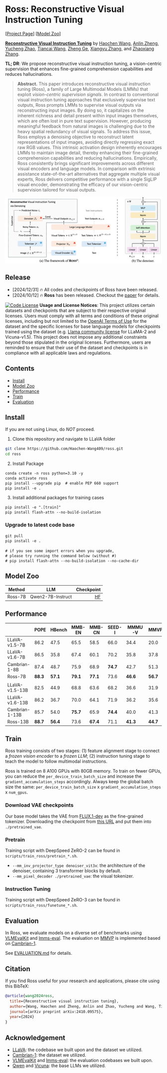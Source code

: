 # Ross: Reconstructive Visual Instruction Tuning

[[Project Page](https://haochen-wang409.github.io/ross/)] [[Model Zoo](https://huggingface.co/HaochenWang/ross-qwen2-7b)]

[**Reconstructive Visual Instruction Tuning**](https://arxiv.org/pdf/2410.09575) by
[Haochen Wang](https://haochen-wang409.github.io), 
[Anlin Zheng](https://yexiguafuqihao.github.io/), 
[Yucheng Zhao](https://scholar.google.com/citations?user=QWemjjQAAAAJ&hl=en),
[Tiancai Wang](https://scholar.google.com/citations?user=YI0sRroAAAAJ&hl=en),
[Zheng Ge](https://joker316701882.github.io/),
[Xiangyu Zhang](https://scholar.google.com/citations?user=yuB-cfoAAAAJ&hl=en), and
[Zhaoxiang Zhang](https://scholar.google.com/citations?user=qxWfV6cAAAAJ).

**TL; DR**: We propose reconstructive visual instruction tuning, a vision-centric supervision that enhances fine-grained comprehension capabilities and reduces hallucinations.


> **Abstract.** This paper introduces reconstructive visual instruction tuning (Ross), 
> a family of Large Multimodal Models (LMMs) that exploit *vision-centric supervision signals*. 
> In contrast to conventional visual instruction tuning approaches that exclusively 
> supervise text outputs, Ross prompts LMMs to supervise visual outputs via reconstructing input images.
> By doing so, it capitalizes on the inherent richness and detail present within input images themselves, 
> which are often lost in pure text supervision. 
> However, producing meaningful feedback from natural images is challenging due to the heavy spatial redundancy of visual signals. 
> To address this issue, Ross employs a denoising objective to reconstruct latent representations of input images, 
> avoiding directly regressing exact raw RGB values. 
> This intrinsic activation design inherently encourages LMMs to maintain image detail, 
> thereby enhancing their fine-grained comprehension capabilities and reducing hallucinations. 
> Empirically, Ross consistently brings significant improvements across different visual encoders and language models. 
> In comparison with extrinsic assistance state-of-the-art alternatives that aggregate multiple visual experts, 
> Ross delivers competitive performance with a single SigLIP visual encoder, 
> demonstrating the efficacy of our vision-centric supervision tailored for visual outputs.

![](./img/method.png)


## Release

- [2024/12/31] 🔥 All codes and checkpoints of Ross have been released. 
- [2024/10/12] 🔥 **Ross** has been released. Checkout the [paper](https://arxiv.org/pdf/2410.09575) for details.


[![Code License](https://img.shields.io/badge/Code%20License-Apache_2.0-green.svg)](https://github.com/tatsu-lab/stanford_alpaca/blob/main/LICENSE)
**Usage and License Notices**: This project utilizes certain datasets and checkpoints that are subject to their respective original licenses. Users must comply with all terms and conditions of these original licenses, including but not limited to the [OpenAI Terms of Use](https://openai.com/policies/terms-of-use) for the dataset and the specific licenses for base language models for checkpoints trained using the dataset (e.g. [Llama community license](https://ai.meta.com/llama/license/) for LLaMA-2 and Vicuna-v1.5). This project does not impose any additional constraints beyond those stipulated in the original licenses. Furthermore, users are reminded to ensure that their use of the dataset and checkpoints is in compliance with all applicable laws and regulations.


## Contents
- [Install](#install)
- [Model Zoo](#model-zoo)
- [Performance](#performance)
- [Train](#train)
- [Evaluation](#evaluation)

## Install

If you are not using Linux, do *NOT* proceed.

1. Clone this repository and navigate to LLaVA folder
```bash
git clone https://github.com/Haochen-Wang409/ross.git
cd ross
```

2. Install Package
```Shell
conda create -n ross python=3.10 -y
conda activate ross
pip install --upgrade pip  # enable PEP 660 support
pip install -e .
```

3. Install additional packages for training cases
```
pip install -e ".[train]"
pip install flash-attn --no-build-isolation
```

### Upgrade to latest code base

```Shell
git pull
pip install -e .

# if you see some import errors when you upgrade,
# please try running the command below (without #)
# pip install flash-attn --no-build-isolation --no-cache-dir
```

## Model Zoo

| Method   | LLM               | Checkpoint |
|----------|-------------------|---:|
| Ross-7B  | Qwen2-7B-Instruct |[HF](https://huggingface.co/HaochenWang/ross-qwen2-7b) | 

## Performance

|                | POPE  | HBench | MMB-EN | MMB-CN | SEED-I | MMMU-V | MMVP  | GQA  | AI2D  |
|----------------|-------|--------|--------|--------|--------|--------|-------|------|-------|
| LLaVA-v1.5-7B  | 86.2  | 47.5   | 65.5   | 58.5   | 66.0   | 34.4   | 20.0  | 62.0 | 55.4  |
| LLaVA-v1.6-7B  | 86.5  | 35.8   | 67.4   | 60.1   | 70.2   | 35.8   | 37.8  | 64.2 | 67.1  |
| Cambrian-1-8B  | 87.4  | 48.7   | 75.9   | 68.9   | **74.7**   | 42.7   | 51.3  | 64.6 | 73.0  |
| Ross-7B        | **88.3**  | **57.1**   | **79.1**   | **77.1**   | 73.6   | **46.6**   | **56.7**  | **65.5** | **79.3**  |
|                |       |        |        |        |        |        |       |      |       |
| LLaVA-v1.5-13B | 82.5  | 44.9   | 68.8   | 63.6   | 68.2   | 36.6   | 31.9  | 63.3 | 60.8  |
| LLaVA-v1.6-13B | 86.2  | 36.7   | 70.0   | 64.1   | 71.9   | 36.2   | 35.6  | **65.4** | 72.4  |
| Cambrian-1-13B | 85.7  | 54.0   | **75.7**   | 65.9   | **74.4**   | 40.0   | 41.3  | 64.3 | 73.6  |
| Ross-13B       | **88.7**  | **56.4**   | 73.6   | **67.4**   | 71.1   | **41.3**   | **44.7**  | 65.2 | **73.8**  |

## Train

Ross training consists of two stages: 
(1) feature alignment stage to connect a *frozen vision encoder* to a *frozen LLM*;
(2) instruction tuning stage to teach the model to follow multimodal instructions.

Ross is trained on 8 A100 GPUs with 80GB memory. 
To train on fewer GPUs, you can reduce the `per_device_train_batch_size` and increase the `gradient_accumulation_steps` accordingly. 
Always keep the global batch size the same: `per_device_train_batch_size` x `gradient_accumulation_steps` x `num_gpus`.

### Download VAE checkpoints

Our base model takes the VAE from [FLUX.1-dev](https://huggingface.co/black-forest-labs/FLUX.1-dev) as the fine-grained tokenizer.
Downloading the checkpoint from [this URL](https://huggingface.co/black-forest-labs/FLUX.1-dev/resolve/main/vae/) and put them into ```./pretrained_vae```.

### Pretrain

Training script with DeepSpeed ZeRO-2 can be found in ```scripts/train_ross/pretrain_*.sh```.

- ```--mm_inv_projector_type denoiser_vit3x```: the architecture of the denoiser, containing 3 transformer blocks by default.
- ```--mm_pixel_decoder ./pretrained_vae```: the visual tokenizer.

### Instruction Tuning

Training script with DeepSpeed ZeRO-3 can be found in ```scripts/train_ross/funetune_*.sh```.


## Evaluation

In Ross, we evaluate models on a diverse set of benchmarks using [VLMEvalKit](https://github.com/open-compass/VLMEvalKit) and [lmms-eval](https://github.com/EvolvingLMMs-Lab/lmms-eval). 
The evaluation on [MMVP](https://openaccess.thecvf.com/content/CVPR2024/papers/Tong_Eyes_Wide_Shut_Exploring_the_Visual_Shortcomings_of_Multimodal_LLMs_CVPR_2024_paper.pdf) is implemented based on [Cambrian-1](https://github.com/cambrian-mllm/cambrian/tree/main/eval/eval/mmvp).

See [EVALUATION.md](evaluation/EVALUATION.md) for details.

## Citation

If you find Ross useful for your research and applications, please cite using this BibTeX:
```bibtex
@article{wang2024ross,
  title={Reconstructive visual instruction tuning},
  author={Wang, Haochen and Zheng, Anlin and Zhao, Yucheng and Wang, Tiancai and Ge, Zheng and Zhang, Xiangyu and Zhang, Zhaoxiang},
  journal={arXiv preprint arXiv:2410.09575},
  year={2024}
}
```

## Acknowledgement

- [LLaVA](https://github.com/haotian-liu/LLaVA): the codebase we built upon and the dataset we utilized.
- [Cambrian-1](https://github.com/cambrian-mllm/cambrian): the dataset we utilized.
- [VLMEvalKit](https://github.com/open-compass/VLMEvalKit) and [lmms-eval](https://github.com/EvolvingLMMs-Lab/lmms-eval): the evaluation codebases we built upon.
- [Qwen](https://huggingface.co/Qwen) and [Vicuna](https://github.com/lm-sys/FastChat): the base LLMs we utilized.
